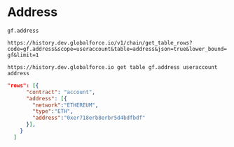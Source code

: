 # Address
```
gf.address
```

``https://history.dev.globalforce.io/v1/chain/get_table_rows?code=gf.address&scope=useraccount&table=address&json=true&lower_bound=gf&limit=1``

``https://history.dev.globalforce.io get table gf.address useraccount address``

```json
"rows": [{
      "contract": "account",
      "address": [{ 
		"network":"ETHEREUM",
		"type":"ETH",
		"address":"0xer718erb8erbr5d4bdfbdf"
	  }],						
    }
  ]
```
